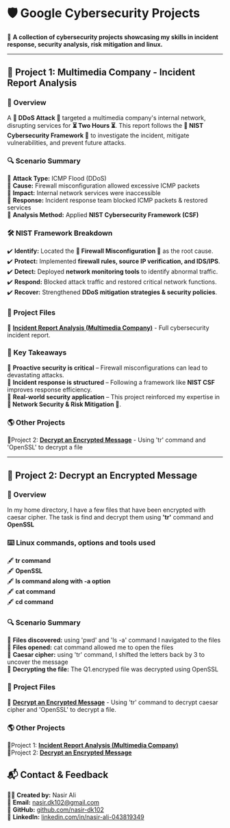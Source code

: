 # 🛡️ Google Cybersecurity Projects

🚀 **A collection of cybersecurity projects showcasing my skills in incident response, security analysis, risk mitigation and linux.**

---

## 📁 Project 1: Multimedia Company - Incident Report Analysis

### 📌 Overview

 A **🔴 DDoS Attack 🔴** targeted a multimedia company's internal network, disrupting services for **⏳ Two Hours ⏳**. This report follows the **📜 NIST Cybersecurity Framework 📜** to investigate the incident, mitigate vulnerabilities, and prevent future attacks.

### 🔍 Scenario Summary

📌 **Attack Type:** ICMP Flood (DDoS)  
📌 **Cause:** Firewall misconfiguration allowed excessive ICMP packets  
📌 **Impact:** Internal network services were inaccessible  
📌 **Response:** Incident response team blocked ICMP packets & restored services  
📌 **Analysis Method:** Applied **NIST Cybersecurity Framework (CSF)**  

### 🛠️ NIST Framework Breakdown

✔️ **Identify:** Located the **🚧 Firewall Misconfiguration 🚧** as the root cause.  
✔️ **Protect:** Implemented **firewall rules, source IP verification, and IDS/IPS**.  
✔️ **Detect:** Deployed **network monitoring tools** to identify abnormal traffic.  
✔️ **Respond:** Blocked attack traffic and restored critical network functions.  
✔️ **Recover:** Strengthened **DDoS mitigation strategies & security policies**.  

### 📂 Project Files

📄 **[Incident Report Analysis (Multimedia Company)](https://github.com/nasir-dk102/Google-Cybersecurity-Projects/blob/409ba4884b68a7d2aa610557710cf80ed4d24397/Incident%20report%20analysis%20(Multimedia%20company%20)%20.pdf)** - Full cybersecurity incident report.

### 🎯 Key Takeaways

🔹 **Proactive security is critical** – Firewall misconfigurations can lead to devastating attacks.  
🔹 **Incident response is structured** – Following a framework like **NIST CSF** improves response efficiency.  
🔹 **Real-world security application** – This project reinforced my expertise in **🔐 Network Security & Risk Mitigation 🔐**.  

### 🌎 Other Projects 
📂Project 2: **[Decrypt an Encrypted Message](https://github.com/nasir-dk102/Google-Cybersecurity-Projects/blob/7537f9451c18aa6c3fd4f162486ff2965457f8af/Decrypt%20an%20encrypted%20message.pdf)** - Using 'tr' command and 'OpenSSL' to decrypt a file

---
## 📁 Project 2: Decrypt an Encrypted Message

### 📌 Overview
In my home directory, I have a few files that have been encrypted with caesar cipher. The task is find and decrypt them using **'tr'** command and **OpenSSL**

### ⌨️ Linux commands, options and tools used
🖋 **tr command** <br>
🖋 **OpenSSL** <br>
🖋 **ls command along with -a option** <br>
🖋 **cat command** <br>
🖋 **cd command** <br>

### 🔍 Scenario Summary
📌 **Files discovered:** using 'pwd' and 'ls -a' command I navigated to the files <br>
📌 **Files opened:** cat command allowed me to open the files <br> 
📌 **Caesar cipher:** using 'tr' command, I shifted the letters back by 3 to uncover the message <br> 
📌 **Decrypting the file:** The Q1.encryped file was decrypted using OpenSSL <br> 

### 📂 Project Files

📄 **[Decrypt an Encrypted Message](https://github.com/nasir-dk102/Google-Cybersecurity-Projects/blob/409ba4884b68a7d2aa610557710cf80ed4d24397/Incident%20report%20analysis%20(Multimedia%20company%20)%20.pdf](https://github.com/nasir-dk102/Google-Cybersecurity-Projects/blob/901d9e0632f7f1c48f021c097f0310b29856848b/Decrypt%20an%20encrypted%20message.pdf))** - Using 'tr' command to decrypt caesar cipher  and 'OpenSSL' to decrypt a file.

### 🌎 Other Projects 
📂Project 1: **[Incident Report Analysis (Multimedia Company)](https://github.com/nasir-dk102/Google-Cybersecurity-Projects/blob/409ba4884b68a7d2aa610557710cf80ed4d24397/Incident%20report%20analysis%20(Multimedia%20company%20)%20.pdf)** <br>
📂Project 2: **[Decrypt an Encrypted Message](https://github.com/nasir-dk102/Google-Cybersecurity-Projects/blob/7537f9451c18aa6c3fd4f162486ff2965457f8af/Decrypt%20an%20encrypted%20message.pdf)** 


## 📬 Contact & Feedback

👨‍💻 **Created by:** Nasir Ali  
📧 **Email:** [nasir.dk102@gmail.com](mailto:nasir.dk102@gmail.com)  
🔗 **GitHub:** [github.com/nasir-dk102](https://github.com/nasir-dk102)  
🌟 **LinkedIn:** [linkedin.com/in/nasir-ali-043819349](https://linkedin.com/in/nasir-ali-043819349)  



